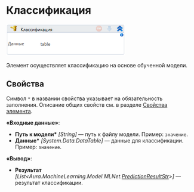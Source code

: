 # Классификация

![](<../../../.gitbook/assets/image (216).png>)

Элемент осуществляет классификацию на основе обученной модели.

## Свойства
Символ `*` в названии свойства указывает на обязательность заполнения. Описание общих свойств см. в разделе [Свойства элемента](https://docs.primo-rpa.ru/primo-rpa/primo-studio/process/elements#svoistva-elementa).

**«Входные данные»**:

* **Путь к модели\*** *[String]* — путь к файлу модели. Пример: `значение`.
* **Данные\*** *[System.Data.DataTable]* — данные для классификации. Пример: `значение`.

**«Вывод»**:

* **Результат** *[List<Aura.MachineLearning.Model.MLNet.[PredictionResultStr](https://docs.primo-rpa.ru/primo-rpa/g_elements/el_extra/els_machine_learning/datatypes/predictionresultstr)>]* — результат классификации.
